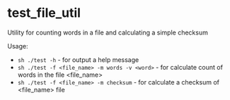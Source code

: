 # test_file_util
Utility for counting words in a file and calculating a simple checksum

Usage:
  - `sh ./test -h` - for output a help message
  - `sh ./test -f <file_name> -m words -v <word>` - for calculate count of words <word> in the file <file_name>
  - `sh ./test -f <file_name> -m checksum` - for calculate a checksum of <file_name> file

